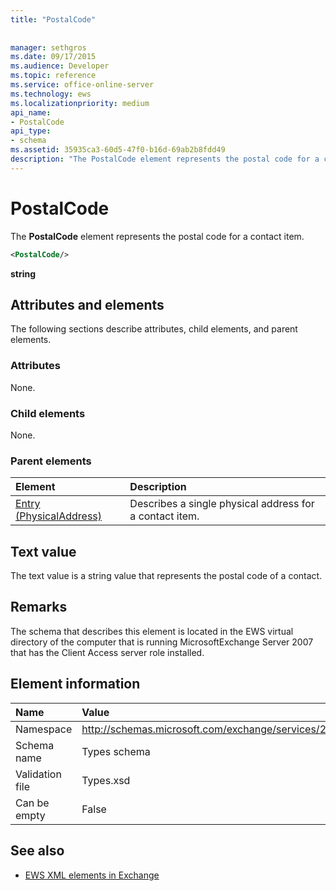 ```yaml
---
title: "PostalCode"
 
 
manager: sethgros
ms.date: 09/17/2015
ms.audience: Developer
ms.topic: reference
ms.service: office-online-server
ms.technology: ews
ms.localizationpriority: medium
api_name:
- PostalCode
api_type:
- schema
ms.assetid: 35935ca3-60d5-47f0-b16d-69ab2b8fdd49
description: "The PostalCode element represents the postal code for a contact item."
---
```


# PostalCode

The **PostalCode** element represents the postal code for a contact item. 
  
```xml
<PostalCode/>
```

 **string**
## Attributes and elements

The following sections describe attributes, child elements, and parent elements.
  
### Attributes

None.
  
### Child elements

None.
  
### Parent elements

|**Element**|**Description**|
|:-----|:-----|
|[Entry (PhysicalAddress)](entry-physicaladdress.md) <br/> |Describes a single physical address for a contact item.  <br/> |
   
## Text value

The text value is a string value that represents the postal code of a contact.
  
## Remarks

The schema that describes this element is located in the EWS virtual directory of the computer that is running MicrosoftExchange Server 2007 that has the Client Access server role installed.
  
## Element information

|**Name**|**Value**|
|:-----|:-----|
|Namespace  <br/> |http://schemas.microsoft.com/exchange/services/2006/types  <br/> |
|Schema name  <br/> |Types schema  <br/> |
|Validation file  <br/> |Types.xsd  <br/> |
|Can be empty  <br/> |False  <br/> |
   
## See also



- [EWS XML elements in Exchange](ews-xml-elements-in-exchange.md)

